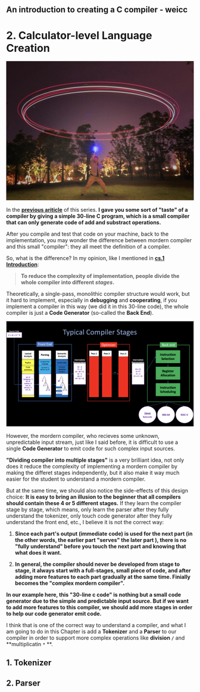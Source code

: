 ## An introduction to creating a C compiler - weicc

# 2. Calculator-level Language Creation

![ultra](Sources/ultra.jpg)

In the **[previous ariticle](https://angold4.org/cs/docs/weicc/1Thompson1984.html)** of this series. **I gave you some sort of "taste" of a compiler by giving a simple 30-line C program, which is a small compiler that can only generate code of add and substract operations.**

After you compile and test that code on your machine, back to the implementation, you may wonder the difference between mordern compiler and this small "compiler": they all meet the definition of a compiler.

So, what is the difference? In my opinion, like I mentioned in **[cs.1 Introduction](https://angold4.org/cs/docs/lectures/1Introduction.html)**:
> **To reduce the complexity of implementation, people divide the whole compiler into different *stages*.**

Theoretically, a single-pass, monolithic compiler structure would work, but it hard to implement, especially in **debugging** and **cooperating**, if you implement a compiler in this way (we did it in this 30-line code), the whole compiler is just a **Code Generator** (so-called the **Back End**). 

![stages](Sources/stages.png)

However, the mordern compiler, who recieves some unknown, unpredictable input stream, just like I said before, it is difficult to use a single **Code Generator** to emit code for such complex input sources.

**"Dividing compiler into multiple stages"** is a very brilliant idea, not only does it reduce the complexity of implementing a mordern compiler by making the differet stages independently, but it also make it way much easier for the student to understand a mordern compiler.

But at the same time, we should also notice the side-effects of this design choice: **It is easy to bring an illusion to the beginner that all compilers should contain these 4 or 5 different stages.** If they learn the compiler stage by stage, which means, only learn the parser after they fully understand the tokenizer, only touch code generator after they fully understand the front end, etc., I believe it is not the correct way:
1. **Since each part's output (immediate code) is used for the next part (in the other words, the earlier part "serves" the later part ), there is no "fully understand" before you touch the next part and knowing that what does it want.**

2. **In general, the compiler should never be developed from stage to stage, it always start with a full-stages, small piece of code, and after adding more features to each part gradually at the same time. Finially becomes the "complex mordern compiler".**

**In our example here, this "30-line c code" is nothing but a small code generator due to the simple and predictable input source. But if we want to add more features to this compiler, we should add more stages in order to help our code generator emit code.**

I think that is one of the correct way to understand a compiler, and what I am going to do in this Chapter is add a **Tokenizer** and a **Parser** to our compiler in order to support more complex operations like **division `/`** and **multiplicatin `*` **.

## 1. Tokenizer


## 2. Parser
